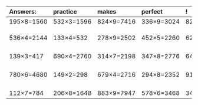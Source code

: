 | Answers: | practice | makes | perfect | ! |
| :--- | :--- | :--- | :--- | :--- |
| 195×8=1560 | 532×3=1596 | 824×9=7416 | 336×9=3024 | 824×2=1648 | 
|   |   |   |   |   | 
|   |   |   |   |   | 
|   |   |   |   |   | 
| 536×4=2144 | 133×4=532 | 278×9=2502 | 452×5=2260 | 620×3=1860 | 
|   |   |   |   |   | 
|   |   |   |   |   | 
|   |   |   |   |   | 
|   |   |   |   |   | 
| 139×3=417 | 690×4=2760 | 314×7=2198 | 347×8=2776 | 641×9=5769 | 
|   |   |   |   |   | 
|   |   |   |   |   | 
|   |   |   |   |   | 
|   |   |   |   |   | 
| 780×6=4680 | 149×2=298 | 679×4=2716 | 294×8=2352 | 913×3=2739 | 
|   |   |   |   |   | 
|   |   |   |   |   | 
|   |   |   |   |   | 
|   |   |   |   |   | 
| 112×7=784 | 206×8=1648 | 883×9=7947 | 578×6=3468 | 347×9=3123 | 
